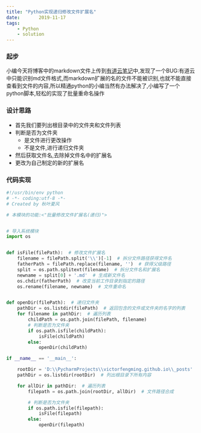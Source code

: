 ```yaml
---
title: "Python实现递归修改文件扩展名"
date:       2019-11-17
tags:
	- Python
	- solution
---
```














### 起步
小编今天将博客中的markdown文件上传到[有道云笔记](https://note.youdao.com/web/)中,发现了一个BUG:有道云中只能识别md文件格式,而markdown扩展的名的文件不能被识别,也就不能直接查看到文件的内容,所以精通python的小编当然有办法解决了,小编写了一个python脚本,轻松的实现了批量重命名操作

### 设计思路
- 首先我们要列出根目录中的文件夹和文件列表
- 判断是否为文件夹
    - 是文件进行更改操作
    - 不是文件,进行递归文件夹 
- 然后获取文件名,去除掉文件名中的扩展名
- 更改为自己制定的新的扩展名


### 代码实现
```python
#!/usr/bin/env python
# -*- coding:utf-8 -*-
# Created by 秋叶夏风

# 本模块的功能:<"批量修改文件扩展名(递归)">


# 导入系统模块
import os


def isFile(filePath):  # 修改文件扩展名
    filename = filePath.split('\\')[-1]  # 拆分文件路径获得文件名
    fatherPath = filePath.replace(filename, '')  # 获得父级路径
    split = os.path.splitext(filename)  # 拆分文件名和扩展名
    newname = split[0] + '.md'  # 生成新文件名
    os.chdir(fatherPath)  # 改变当前工作目录到指定的路径
    os.rename(filename, newname)  # 文件重命名


def openDir(filePath):  # 递归文件夹
    pathDir = os.listdir(filePath)  # 返回包含的文件或文件夹的名字的列表
    for filename in pathDir:  # 遍历列表
        childPath = os.path.join(filePath, filename)
        # 判断是否为文件夹
        if os.path.isfile(childPath):
            isFile(childPath)
        else:
            openDir(childPath)

if __name__ == '__main__':

    rootDir = 'D:\\PycharmProjects\\victorfengming.github.io\\_posts'  # 根目录
    pathDir = os.listdir(rootDir)  # 列出根目录下所有内容

    for allDir in pathDir:  # 遍历列表
        filepath = os.path.join(rootDir, allDir)  # 文件路径合成

        # 判断是否为文件夹
        if os.path.isfile(filepath):
            isFile(filepath)
        else:
            openDir(filepath)
```

